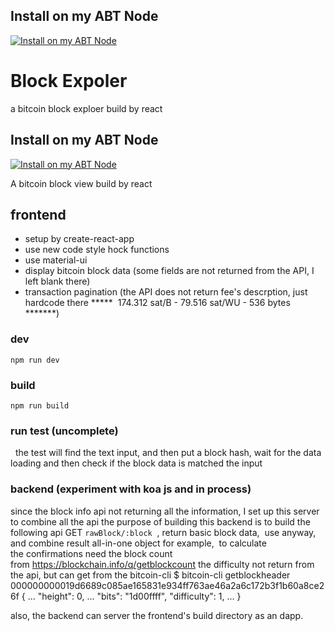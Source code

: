 ## Install on my ABT Node

[![Install on my ABT Node](https://raw.githubusercontent.com/blocklet/development-guide/main/assets/install_on_abtnode.svg)](https://install.arcblock.io/?action=blocklet-install&meta_url=https%3A%2F%2Fgithub.com%2Fezioruan%2Fblock-expoler%2Freleases%2Fdownload%2F0.1.0%2Fblocklet.json)

# Block Expoler
a bitcoin block exploer build by react


## Install on my ABT Node

[![Install on my ABT Node](https://raw.githubusercontent.com/blocklet/development-guide/main/assets/install_on_abtnode.svg)](https%3A%2F%2Finstall.arcblock.io%2F%3Faction%3Dblocklet-install%26meta_url%3Dhttps%3A%2F%2Fgithub.com%2Fezioruan%2Fblock-expoler%2Freleases%2Fdownload%2F0.1.0%2Fblocklet.json)




A bitcoin block view build by react 

## frontend 
- setup by create-react-app
- use new code style hock functions
- use material-ui
- display bitcoin block data (some fields are not returned from the API, I left blank there)
- transaction pagination (the API does not return fee's descrption, just hardcode there *****  174.312 sat/B - 79.516 sat/WU - 536 bytes *******)


### dev
```
npm run dev
```
### build
```
npm run build
```

### run test (uncomplete)
 
the test will find the text input, and then put a block hash, wait for the data loading and then check if the block data is matched the input







### backend (experiment with koa js and in process)
since the block info api not returning all the information, I set up this server to combine all the api
the purpose of building this backend is to build the following api
GET `rawBlock/:block`  , return basic block data,  use anyway, and combine result all-in-one object
for example,  to calculate the confirmations need the block count from https://blockchain.info/q/getblockcount
the difficulty not return from the api, but can get from the bitcoin-cli
$ bitcoin-cli getblockheader 000000000019d6689c085ae165831e934ff763ae46a2a6c172b3f1b60a8ce26f
{
  ...
  "height": 0,
  ...
  "bits": "1d00ffff",
  "difficulty": 1,
  ...
}

also, the backend can server the frontend's build directory as an dapp.






